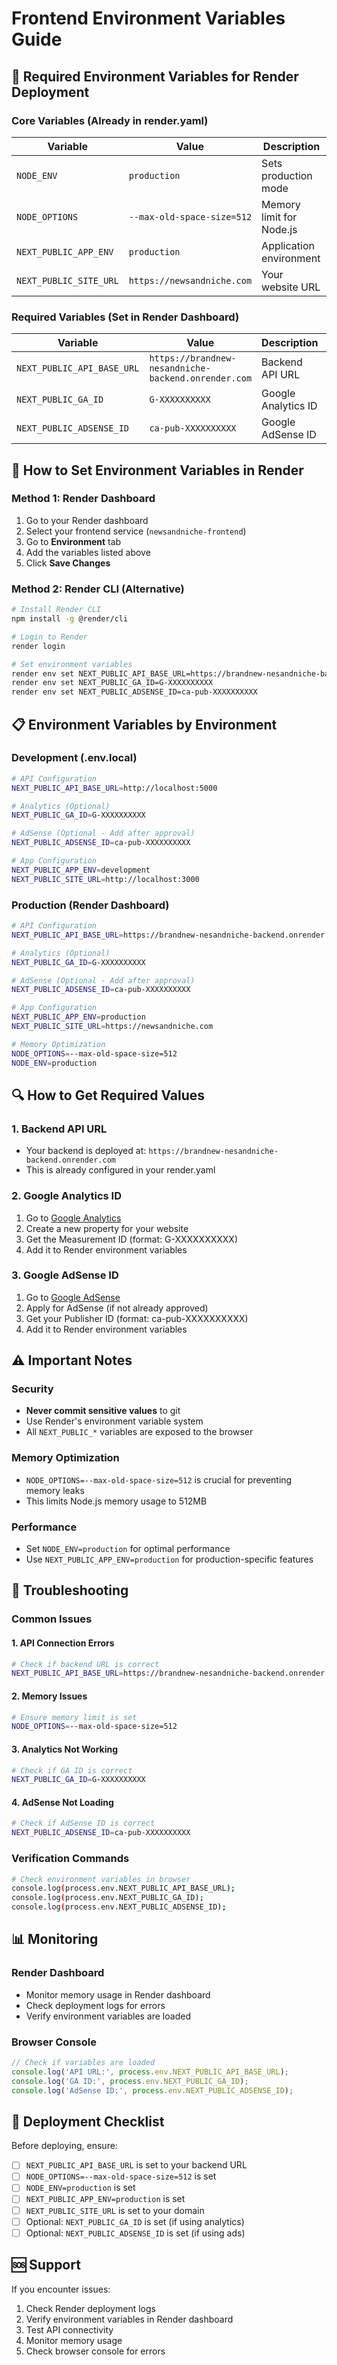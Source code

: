 # Frontend Environment Variables Guide

## 🚀 Required Environment Variables for Render Deployment

### Core Variables (Already in render.yaml)

| Variable | Value | Description |
|----------|-------|-------------|
| `NODE_ENV` | `production` | Sets production mode |
| `NODE_OPTIONS` | `--max-old-space-size=512` | Memory limit for Node.js |
| `NEXT_PUBLIC_APP_ENV` | `production` | Application environment |
| `NEXT_PUBLIC_SITE_URL` | `https://newsandniche.com` | Your website URL |

### Required Variables (Set in Render Dashboard)

| Variable | Value | Description | Required |
|----------|-------|-------------|----------|
| `NEXT_PUBLIC_API_BASE_URL` | `https://brandnew-nesandniche-backend.onrender.com` | Backend API URL | ✅ Yes |
| `NEXT_PUBLIC_GA_ID` | `G-XXXXXXXXXX` | Google Analytics ID | ❌ Optional |
| `NEXT_PUBLIC_ADSENSE_ID` | `ca-pub-XXXXXXXXXX` | Google AdSense ID | ❌ Optional |

## 🔧 How to Set Environment Variables in Render

### Method 1: Render Dashboard
1. Go to your Render dashboard
2. Select your frontend service (`newsandniche-frontend`)
3. Go to **Environment** tab
4. Add the variables listed above
5. Click **Save Changes**

### Method 2: Render CLI (Alternative)
```bash
# Install Render CLI
npm install -g @render/cli

# Login to Render
render login

# Set environment variables
render env set NEXT_PUBLIC_API_BASE_URL=https://brandnew-nesandniche-backend.onrender.com
render env set NEXT_PUBLIC_GA_ID=G-XXXXXXXXXX
render env set NEXT_PUBLIC_ADSENSE_ID=ca-pub-XXXXXXXXXX
```

## 📋 Environment Variables by Environment

### Development (.env.local)
```bash
# API Configuration
NEXT_PUBLIC_API_BASE_URL=http://localhost:5000

# Analytics (Optional)
NEXT_PUBLIC_GA_ID=G-XXXXXXXXXX

# AdSense (Optional - Add after approval)
NEXT_PUBLIC_ADSENSE_ID=ca-pub-XXXXXXXXXX

# App Configuration
NEXT_PUBLIC_APP_ENV=development
NEXT_PUBLIC_SITE_URL=http://localhost:3000
```

### Production (Render Dashboard)
```bash
# API Configuration
NEXT_PUBLIC_API_BASE_URL=https://brandnew-nesandniche-backend.onrender.com

# Analytics (Optional)
NEXT_PUBLIC_GA_ID=G-XXXXXXXXXX

# AdSense (Optional - Add after approval)
NEXT_PUBLIC_ADSENSE_ID=ca-pub-XXXXXXXXXX

# App Configuration
NEXT_PUBLIC_APP_ENV=production
NEXT_PUBLIC_SITE_URL=https://newsandniche.com

# Memory Optimization
NODE_OPTIONS=--max-old-space-size=512
NODE_ENV=production
```

## 🔍 How to Get Required Values

### 1. Backend API URL
- Your backend is deployed at: `https://brandnew-nesandniche-backend.onrender.com`
- This is already configured in your render.yaml

### 2. Google Analytics ID
1. Go to [Google Analytics](https://analytics.google.com/)
2. Create a new property for your website
3. Get the Measurement ID (format: G-XXXXXXXXXX)
4. Add it to Render environment variables

### 3. Google AdSense ID
1. Go to [Google AdSense](https://www.google.com/adsense/)
2. Apply for AdSense (if not already approved)
3. Get your Publisher ID (format: ca-pub-XXXXXXXXXX)
4. Add it to Render environment variables

## ⚠️ Important Notes

### Security
- **Never commit sensitive values** to git
- Use Render's environment variable system
- All `NEXT_PUBLIC_*` variables are exposed to the browser

### Memory Optimization
- `NODE_OPTIONS=--max-old-space-size=512` is crucial for preventing memory leaks
- This limits Node.js memory usage to 512MB

### Performance
- Set `NODE_ENV=production` for optimal performance
- Use `NEXT_PUBLIC_APP_ENV=production` for production-specific features

## 🚨 Troubleshooting

### Common Issues

#### 1. API Connection Errors
```bash
# Check if backend URL is correct
NEXT_PUBLIC_API_BASE_URL=https://brandnew-nesandniche-backend.onrender.com
```

#### 2. Memory Issues
```bash
# Ensure memory limit is set
NODE_OPTIONS=--max-old-space-size=512
```

#### 3. Analytics Not Working
```bash
# Check if GA ID is correct
NEXT_PUBLIC_GA_ID=G-XXXXXXXXXX
```

#### 4. AdSense Not Loading
```bash
# Check if AdSense ID is correct
NEXT_PUBLIC_ADSENSE_ID=ca-pub-XXXXXXXXXX
```

### Verification Commands
```bash
# Check environment variables in browser
console.log(process.env.NEXT_PUBLIC_API_BASE_URL);
console.log(process.env.NEXT_PUBLIC_GA_ID);
console.log(process.env.NEXT_PUBLIC_ADSENSE_ID);
```

## 📊 Monitoring

### Render Dashboard
- Monitor memory usage in Render dashboard
- Check deployment logs for errors
- Verify environment variables are loaded

### Browser Console
```javascript
// Check if variables are loaded
console.log('API URL:', process.env.NEXT_PUBLIC_API_BASE_URL);
console.log('GA ID:', process.env.NEXT_PUBLIC_GA_ID);
console.log('AdSense ID:', process.env.NEXT_PUBLIC_ADSENSE_ID);
```

## 🔄 Deployment Checklist

Before deploying, ensure:

- [ ] `NEXT_PUBLIC_API_BASE_URL` is set to your backend URL
- [ ] `NODE_OPTIONS=--max-old-space-size=512` is set
- [ ] `NODE_ENV=production` is set
- [ ] `NEXT_PUBLIC_APP_ENV=production` is set
- [ ] `NEXT_PUBLIC_SITE_URL` is set to your domain
- [ ] Optional: `NEXT_PUBLIC_GA_ID` is set (if using analytics)
- [ ] Optional: `NEXT_PUBLIC_ADSENSE_ID` is set (if using ads)

## 🆘 Support

If you encounter issues:
1. Check Render deployment logs
2. Verify environment variables in Render dashboard
3. Test API connectivity
4. Monitor memory usage
5. Check browser console for errors 